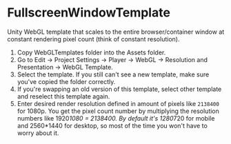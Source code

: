 # FullscreenWindowTemplate    
Unity WebGL template that scales to the entire browser/container window at constant rendering pixel count (think of constant resolution).  
  
1. Copy WebGLTemplates folder into the Assets folder.  
2. Go to Edit -> Project Settings -> Player -> WebGL -> Resolution and Presentation -> WebGL Template.  
3. Select the template. If you still can't see a new template, make sure you've copied the folder correctly.
4. If you're swapping an old version of this template, select other template and reselect this template again.  
5. Enter desired render resolution defined in amount of pixels like `2138400` for 1080p. You get the pixel count number by multiplying the resolution numbers like 1920*1080 = 2138400. By default it's 1280*720 for mobile and 2560*1440 for desktop, so most of the time you won't have to worry about it.
